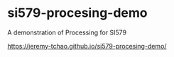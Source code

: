 # si579-procesing-demo
A demonstration of Processing for SI579

https://jeremy-tchao.github.io/si579-procesing-demo/

